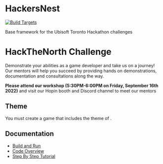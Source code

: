 # HackersNest

[![Build Targets](https://github.com/UbisoftToronto/HackersNest/workflows/Build%20Targets/badge.svg)](https://github.com/UbiTO-Campus/HackersNest/actions)

Base framework for the Ubisoft Toronto Hackathon challenges

# HackTheNorth Challenge

Demonstrate your abilities as a game developer and take us on a journey! Our mentors will help you succeed by providing hands on demonstrations, documentation and consultations along the way.

**Please attend our workshop (5:30PM-6:00PM on Friday, September 16th 2022)** and visit our Hopin booth and Discord channel to meet our mentors 

## Theme

You must create a game that includes the theme of .

## Documentation

- [Build and Run](https://github.com/UbiTO-Campus/HackersNest/wiki/Build-and-Run)
- [Code Overview](https://github.com/UbiTO-Campus/HackersNest/wiki/GameEngine-Overview)
- [Step By Step Tutorial](https://github.com/UbiTO-Campus/HackersNest/wiki/Step-By-Step-Tutorial)
